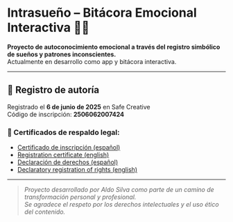 # Intrasueño – Bitácora Emocional Interactiva 🧠📓

**Proyecto de autoconocimiento emocional a través del registro simbólico de sueños y patrones inconscientes.**  
Actualmente en desarrollo como app y bitácora interactiva.

---

## 🔐 Registro de autoría

Registrado el **6 de junio de 2025** en Safe Creative  
Código de inscripción: **2506062007424**

### 📄 Certificados de respaldo legal:

- [Certificado de inscripción (español)](https://drive.google.com/file/d/1BbUiuvel4oijy7PPKBVJlu_KpWLAdcsL/view?usp=drive_link)
- [Registration certificate (english)](https://drive.google.com/file/d/1AikLkeL6Xzpz3ZnT5wVacs-PWfGpmIwU/view?usp=drive_link)
- [Declaración de derechos (español)](https://drive.google.com/file/d/1GLrDceH9fCf2GzbyHCT0A3JAz9ux41W6/view?usp=drive_link)
- [Declaratory registration of rights (english)](https://drive.google.com/file/d/1aiv4XFdrRS8xno9WjohUV0snh5VfirE4/view?usp=drive_link)

---

> *Proyecto desarrollado por Aldo Silva como parte de un camino de transformación personal y profesional.  
> Se agradece el respeto por los derechos intelectuales y el uso ético del contenido.*
